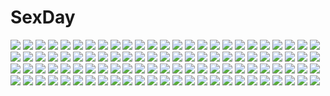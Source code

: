 # SexDay
![](https://konachan.com/image/df4dc0c885b1ee2381018d0f2921d194/Konachan.com%20-%20254075%20all_male%20aqua_eyes%20fate_apocrypha%20fate_%28series%29%20gray_hair%20jpeg_artifacts%20karna%20male%20short_hair%20signed%20tagme_%28artist%29%20weapon.jpg)
![](https://konachan.com/jpeg/70690869272d651e581cead6ae68ccac/Konachan.com%20-%20299731%20chinese_clothes%20close%20flowers%20headdress%20hourei_tenten%20long_hair%20maid%20melty%2B%20omelet_tomato%20purple_eyes%20white_hair.jpg)
![](https://konachan.com/image/823d914ff56c9aca7be370da3dd30661/Konachan.com%20-%207830%20akamatsu_ken%20onigawara_mao%20rikujou_bouei-tai_mao-chan.jpg)
![](https://konachan.com/image/2063f48a8791ef686b82961fa09d8f27/Konachan.com%20-%2059944%20animal%20bird%20black_rock_shooter%20clouds%20hatsune_miku%20katase_waka%20koi_wa_sensou_%28vocaloid%29%20kuroi_mato%20melt_%28vocaloid%29%20rainbow%20stars%20vocaloid.jpg)
![](https://konachan.com/image/64672f2f43c9f4f301065d2cdff35350/Konachan.com%20-%20175032%20black_hair%20brown_eyes%20dress%20gloves%20grass%20knife%20night%20okuto%20original%20water.jpg)
![](https://konachan.com/image/9637e60b3f53b0bf6cfefecea1a34cf5/Konachan.com%20-%20125171%20bass%20blue_eyes%20chevasis%20gloves%20headdress%20headphones%20instrument%20long_hair%20megurine_luka%20pink_hair%20skirt%20thighhighs%20vocaloid.jpg)
![](https://konachan.com/image/adc4771d2d4038d2bbb3ef0d7dbdcdd9/Konachan.com%20-%207594%20asakura_nemu%20choker%20da_capo%20ribbons.jpg)
![](https://konachan.com/image/00def46fb6db01059745f959aa4df45c/Konachan.com%20-%2076817%20angel_beats%21%20tachibana_kanade.jpg)
![](https://konachan.com/jpeg/76beb6605c69c850043a88bf565c5bc4/Konachan.com%20-%20222043%20game_cg%20meryl_lynch%20nishimata_aoi%20otome_riron_to_sono_shuuhen%3A_ecole_de_paris.jpg)
![](https://konachan.com/jpeg/141203c65efaca4c2cefd2623cd3be6e/Konachan.com%20-%20265536%20blue_eyes%20breasts%20brown_hair%20coffee-kizoku%20dengeki_moeoh%20nipples%20nude%20original%20third-party_edit%20towel%20white.jpg)
![](https://konachan.com/image/ab42fcaab825370de264f715e35fceb1/Konachan.com%20-%20190255%20black_hair%20blue_eyes%20bob_%28biyonbiyon%29%20hatsune_miku%20headphones%20long_hair%20skirt%20thighhighs%20tie%20twintails%20vocaloid.jpg)
![](https://konachan.com/jpeg/d172be9010dfe8b426e66ff32bd27a6e/Konachan.com%20-%20173371%20anko_%28kirikiri%29%20black_hair%20blue_hair%20blush%20glasses%20gloves%20green_hair%20kill_la_kill%20matoi_ryuuko%20sanageyama_uzu%20school_uniform%20short_hair.jpg)
![](https://konachan.com/jpeg/9252ad3f014f5154379c50f3d8978cb7/Konachan.com%20-%2050479%20close%20nakatsukasa_tsubaki%20soul_eater.jpg)
![](https://konachan.com/image/5f13c7893865450eef1291c619ef25ca/Konachan.com%20-%20215843%20anthropomorphism%20black_hair%20blush%20breast_grab%20breasts%20censored%20cum%20erect_nipples%20kantai_collection%20penis%20reiha%20thighhighs%20yellow_eyes.jpg)
![](https://konachan.com/jpeg/4d8fd987e00567b947e81bbeef89435c/Konachan.com%20-%20191847%20bed%20berrys%20blue_hair%20breasts%20nanao_naru%20nipples%20no_bra%20open_shirt%20panties%20panty_pull%20purple_eyes%20pussy%20sphere%20thighhighs%20underwear%20waitress.jpg)
![](https://konachan.com/image/adb83a579acbbaf45b578a24ba2237d3/Konachan.com%20-%20112178%20ass%20cameltoe%20cirno%20drink%20fairy%20group%20hakurei_reimu%20ibuki_suika%20japanese_clothes%20kirisame_marisa%20miko%20rumia%20sake%20tagme%20touhou%20witch%20wolfgirl.jpg)
![](https://konachan.com/image/fb0d81a69d73d2a15539bffb992833d6/Konachan.com%20-%20208501%20bou_nin%20cropped%20monochrome%20original.jpg)
![](https://konachan.com/image/59e6cd686dab74da32108bca69fd3470/Konachan.com%20-%2052686%20flowers%20hatsune_miku%20redjuice%20rose%20signed%20supercell%20thighhighs%20vocaloid%20watermark%20world_is_mine_%28vocaloid%29.jpg)
![](https://konachan.com/jpeg/23ce970ae4762fe03327ea4ad1bc3d55/Konachan.com%20-%20232545%20ass%20black_hair%20blush%20breasts%20caramel_box%20game_cg%20hat%20long_hair%20nipples%20no_bra%20norita%20open_shirt%20panties%20red_eyes%20spread_legs%20thighhighs%20underwear%20wet.jpg)
![](https://konachan.com/image/56b247bbf4c7abdd19c00fa8e23411d2/Konachan.com%20-%20290711%20animal%20book%20cropped%20gloves%20hoodie%20horns%20moemoe3345%20original%20pink_eyes%20purple_hair%20sheep%20short_hair%20shorts%20tail%20wings%20wink.jpg)
![](https://konachan.com/image/d32aaca095c55eae5ec3a1f70e818b72/Konachan.com%20-%2058998%20akiyama_mio%20chibi%20hirasawa_yui%20k-on%21%20kotobuki_tsumugi%20nakano_azusa%20tainaka_ritsu%20white.jpg)
![](https://konachan.com/image/b064651e7a7f0a4fc8f2eaa5c60115fc/Konachan.com%20-%2011345%20bra%20nurse%20open_shirt%20tagme%20thighhighs%20underwear.jpg)
![](https://konachan.com/jpeg/db3f5b5afd1da1df76c47d5167f8e61b/Konachan.com%20-%20137745%20breasts%20censored%20famima%20game_cg%20long_hair%20nipples%20ouma_reika%20paizuri%20penis%20puzzlebox.jpg)
![](https://konachan.com/image/2958cb979a293870e5f7fcf53a7d3e15/Konachan.com%20-%2067919%20fate_testarossa%20mahou_shoujo_lyrical_nanoha%20mahou_shoujo_lyrical_nanoha_strikers%20thighhighs%20zoom_layer.jpg)
![](https://konachan.com/image/12a1137c7391752a8ac060fb39c08694/Konachan.com%20-%20144943%20ass%20blush%20bra%20komori_kei%20lisa_eostre%20open_shirt%20panties%20pantyhose%20panty_pull%20scan%20school_uniform%20twintails%20underwear%20uniform%20walkure_romanze.jpg)
![](https://konachan.com/image/f02760822b8ba8fc34dce3ac83608100/Konachan.com%20-%2055465%20gumi%20hatsune_miku%20vocaloid%20yutu.jpg)
![](https://konachan.com/jpeg/b98fd148344623399bdd7217890074fc/Konachan.com%20-%20260549%20aliasing%20angel%20bikini%20bondage%20breasts%20candy%20chain%20chocolate%20collar%20crown%20demon%20fang%20horns%20necklace%20original%20ribbons%20sikorsky%20swimsuit%20tail%20wings.jpg)
![](https://konachan.com/image/b72c66538a7c34ba3d8ec3a95e514380/Konachan.com%20-%2021916%20amamiya_manami%20gakuen_utopia_manabi_straight%20inamori_mika%20mikan%20swimsuit%20uehara_mutsuki.jpg)
![](https://konachan.com/image/42c65fc8b948c2e9f8a0aa95197f42ec/Konachan.com%20-%20151077%20jpeg_artifacts%20mechagirl%20original%20riv%20zoom_layer.jpg)
![](https://konachan.com/jpeg/9c7092f0badb182f703b42ccaca592e9/Konachan.com%20-%20278121%20armor%20blush%20boris_%28noborhys%29%20censored%20cum%20fire_emblem%20headband%20nopan%20penis%20pink_hair%20pubic_hair%20pussy%20red_eyes%20sex%20short_hair%20spread_legs%20thighhighs.jpg)
![](https://konachan.com/image/e27ea5b1101ddb8d6a075d56480bd6f4/Konachan.com%20-%20220333%202girls%20akagi_%28kancolle%29%20anthropomorphism%20bow_%28weapon%29%20japanese_clothes%20kaga_%28kancolle%29%20kantai_collection%20shuu-0208%20sky%20weapon.jpg)
![](https://konachan.com/image/e2fcea264bf1e1b478ac9fb4e0ed201c/Konachan.com%20-%20241084%20ass%20blue_hair%20blush%20breasts%20couch%20flowers%20hat%20long_hair%20neropaso%20open_shirt%20panties%20red_eyes%20striped_panties%20thighhighs%20touhou%20underwear.jpg)
![](https://konachan.com/image/10e1294d61a2d9d42ac128a2ae9fb4c7/Konachan.com%20-%2038812%20censored%20gouen_no_soleil%20skyfish.jpg)
![](https://konachan.com/jpeg/e57d9c5b6fc31e160aa079f6b7e747be/Konachan.com%20-%20168367%20anthropomorphism%20black_hair%20bow%20brown_eyes%20ikuwataru_nagomi%20kantai_collection%20panties%20pantyhose%20ponytail%20short_hair%20skirt%20striped_panties%20underwear.jpg)
![](https://konachan.com/image/2bdf4c077d7915c78c1633939acaf9a3/Konachan.com%20-%208478%20itou_noiji%20tagme.jpg)
![](https://konachan.com/image/037fc755ccdd08a1e27909247de06045/Konachan.com%20-%2047066%20brown_hair%20flowers%20long_hair%20orange_eyes%20pink%20scarf%20skirt%20tagme%20tie%20uniform%20watermark.jpg)
![](https://konachan.com/image/d381399d13dca8ddcf8a618b83f2e7d0/Konachan.com%20-%2035128%20animal_ears%20izayoi_sakuya%20maid%20tail%20touhou.jpg)
![](https://konachan.com/jpeg/02bc8041bba8ec9137522cb4ed98f590/Konachan.com%20-%20145650%20akemi_homura%20breasts%20kaname_madoka%20mahou_shoujo_madoka_magica%20moritan%20nipples%20nude%20wet%20yuri.jpg)
![](https://konachan.com/jpeg/993e676161290593b76b9f215019dc78/Konachan.com%20-%20257669%20akiyama_yukari%20ass%20bra%20breasts%20brown_eyes%20brown_hair%20girls_und_panzer%20harino646%20panties%20short_hair%20skintight%20underwear%20white.jpg)
![](https://konachan.com/image/15c4d09250d342d222eb24705bdffca6/Konachan.com%20-%2011989%20bikini%20doki_doki_sister_paradise%20erect_nipples%20izumi_mahiru%20nipples%20swimsuit.jpg)
![](https://konachan.com/image/c5725469af2714416545ecd0f7a99764/Konachan.com%20-%20171115%202girls%20dress%20gray_hair%20green_eyes%20hat%20headband%20komeiji_koishi%20komeiji_satori%20petals%20pink_hair%20purple_eyes%20sheska_xue%20short_hair%20socks%20touhou.jpg)
![](https://konachan.com/image/734f9c512a3864b7ca40432ab35b85fd/Konachan.com%20-%2089544%20bra%20braids%20breast_hold%20breasts%20censored%20cleavage%20e20%20fingering%20glasses%20navel%20original%20panties%20pussy%20pussy_juice%20thighhighs%20twintails%20underwear.jpg)
![](https://konachan.com/image/d446b463f3f80ba3d856e965488d3131/Konachan.com%20-%2020349%20carmen_99%20carol_mendosa%20gun_x_sword%20megami%20swimsuit%20wendy_garret.jpg)
![](https://konachan.com/image/a2e7425d52f136d788f0d0e0a6636f4d/Konachan.com%20-%20191653%20beancurd%20building%20city%20clouds%20gloves%20jpeg_artifacts%20katarina%20long_hair%20morgana%20purple_hair%20red_hair%20short_hair%20shorts%20sky%20weapon%20wings.jpg)
![](https://konachan.com/jpeg/137b66252e82e025e2c1be2e4723731b/Konachan.com%20-%20249115%206u_%28eternal_land%29%20bikini%20blush%20breasts%20cleavage%20love_live%21_sunshine%21%21%20orange%20orange_hair%20red_eyes%20short_hair%20swimsuit%20takami_chika%20wink%20wristwear.jpg)
![](https://konachan.com/jpeg/55fccd7bccc62f92e9a213f7a285f931/Konachan.com%20-%20268567%20beach%20bikini%20blush%20brown_hair%20clouds%20green_eyes%20himekawa_yuki%20hoodie%20idolmaster%20long_hair%20navel%20panty_pull%20ribbons%20sky%20swimsuit%20tree%20water%20wet.jpg)
![](https://konachan.com/image/04fdeef654be5c462429d4099d42d45b/Konachan.com%20-%2026472%20fujioka_haruhi%20ouran_koukou_host_club%20suou_tamaki.jpeg)
![](https://konachan.com/image/3969bb3598d2777994ed2bc62a1e080b/Konachan.com%20-%20177270%20kashipen%20mecha%20original.jpg)
![](https://konachan.com/image/379d53313fd667b6bf8af17e0ef0f602/Konachan.com%20-%20102881%20apron%20food%20fuyu_no_rondo%20game_cg%20long_hair%20lumiaula_victoria%20yasuyuki.jpg)
![](https://konachan.com/jpeg/2914d15cf7a06e9523a709e253e31d22/Konachan.com%20-%2099049%202girls%20bed%20game_cg%20ko%7Echa%20loli%20minette%20miriam%20shukufuku_no_campanella%20sleeping%20windmill_oasis.jpg)
![](https://konachan.com/image/ba44b72f6e947d608ef06f3fb05c2bdd/Konachan.com%20-%20211032%20animal%20bird%20black_hair%20breasts%20cleavage%20dress%20hat%20long_hair%20nipples%20no_bra%20panties%20quincy%20see_through%20sky%20summer_dress%20underwear%20yuuuuuuuuuuuuka.jpg)
![](https://konachan.com/jpeg/9258e4e4fdb54ef090440990f9ca259e/Konachan.com%20-%20118176%20blonde_hair%20brown_hair%20clover_point%20flowers%20green_eyes%20inamori_mahoshi%20pantyhose%20red_eyes%20school_uniform%20takanashi_yaya%20thighhighs%20yuyi.jpg)
![](https://konachan.com/image/5fd58cbbe83602effe07610cfe9c36b2/Konachan.com%20-%20115265%20animal_ears%20armor%20blue_hair%20boots%20bunnygirl%20dress%20fatkewell%20gun%20jpeg_artifacts%20long_hair%20original%20red_eyes%20weapon.jpg)
![](https://konachan.com/image/aefc3b73b91d6adaf29c643a5a44a8d0/Konachan.com%20-%20207484%20bandage%20blue_eyes%20ddongu%20flowers%20original%20rain%20school_uniform%20see_through%20short_hair%20water.jpg)
![](https://konachan.com/image/d349612f7802a8610d2d8ecace5a9ce5/Konachan.com%20-%2084396%20blood%20blue_hair%20cross%20gloves%20long_hair%20pink_eyes%20skirt%20tagme.jpg)
![](https://konachan.com/image/dbc42a0cea77611aa1a770f80e84f5d3/Konachan.com%20-%20100580%20akiba_hideki%20collar%20flat_chest%20loli%20long_hair%20nipples%20panties%20pink_eyes%20pink_hair%20topless%20underwear.jpg)
![](https://konachan.com/image/e3adefe9bf8aab26662b1e5635d88998/Konachan.com%20-%2037978%20nikka_edvardine_katajainen%20strike_witches.jpg)
![](https://konachan.com/image/ba4577552e3e902a7e6f7e73186e0407/Konachan.com%20-%2041370%20all_male%20black_hair%20blood%20brown_eyes%20ciel_phantomhive%20corset%20cross%20dress%20gray_hair%20hat%20kuroshitsuji%20long_hair%20male%20ponytail%20tears%20trap%20undertaker.jpg)
![](https://konachan.com/image/c06d46dbfe017c27083dd97edfbcd72d/Konachan.com%20-%2038374%20blue_eyes%20brown_hair%20green_eyes%20isurugi_noe%20true_tears%20yuasa_hiromi.jpg)
![](https://konachan.com/image/3b25182e3afc805195096a5c9853f2d9/Konachan.com%20-%2055515%20dark%20green_eyes%20juuni_kokuki%20nakajima_youko%20petals%20red_hair%20school_uniform%20skirt%20sword%20weapon.jpg)
![](https://konachan.com/jpeg/3be2f866d8ac052d6dcc44fa1eaa2563/Konachan.com%20-%2055131%20beat_blades_haruka%20cameltoe%20erect_nipples%20panties%20pink_hair%20tagme%20underwear.jpg)
![](https://konachan.com/image/6cd0e817d39dec32bb9de05e52a964e7/Konachan.com%20-%20142529%20ano_hi_mita_hana_no_namae_wo_bokutachi_wa_mada_shiranai%20blue_eyes%20close%20gray_hair%20honma_meiko%20long_hair.jpg)
![](https://konachan.com/image/fe61c51915cf248bbe961e0bef088ea3/Konachan.com%20-%20121679%202c%20tagme.jpg)
![](https://konachan.com/jpeg/1d26c4fc8c22644b49be6a0a557f070c/Konachan.com%20-%20172322%20beach%20brown_eyes%20fang%20game_cg%20long_hair%20luce_yami_asutarite%20magical_marriage_lunatics%21%21%20moonstone%20red_hair%20swimsuit%20water%20yamakaze_ran.jpg)
![](https://konachan.com/jpeg/bd6b8a25e05ffebd02bc653c47814280/Konachan.com%20-%20221733%20amino_%28tn7135%29%20kawashiro_nitori%20touhou%20water.jpg)
![](https://konachan.com/image/515ddae962b8116dd6dfe7363c42150a/Konachan.com%20-%20259987%20building%20candy%20city%20dark%20food%20gun%20lollipop%20night%20original%20polychromatic%20red_eyes%20rooftop%20tagme_%28artist%29%20weapon.jpg)
![](https://konachan.com/image/a597e2bfc52bc2ce1a28081334b3b3ba/Konachan.com%20-%20250059%20black_hair%20brown_eyes%20brown_hair%20estelle_bright%20gloves%20joshua_bright%20long_hair%20male%20shikei%20short_hair%20sora_no_kiseki%20thighhighs%20twintails%20water.jpg)
![](https://konachan.com/image/bae376e6e8498c138102c35b1f639feb/Konachan.com%20-%208094%20animal_ears%20catgirl%20hisui%20kohaku%20len%20maid%20shingetsutan_tsukihime%20tohno_akiha%20twins.jpg)
![](https://konachan.com/jpeg/d2687e64133dce1b3d753c796b3a7150/Konachan.com%20-%20186155%20bra%20dev%20glasses%20hat%20long_hair%20open_shirt%20original%20pink_hair%20red_eyes%20underboob%20underwear.jpg)
![](https://konachan.com/image/ac36c5bba1f82d5e2bd6f772a61a133c/Konachan.com%20-%2043157%20mea%20mii%20popotan%20poyoyon_rokku%20red_eyes%20tagme.jpg)
![](https://konachan.com/jpeg/8c091c7ccc0d28c58f9af797688db0d7/Konachan.com%20-%20185021%20aina_ashwin%20clochette%20game_cg%20long_hair%20male%20nipples%20nopan%20open_shirt%20panties%20pussy%20pussy_juice%20shintaro%20uncensored%20underwear%20white_hair.jpg)
![](https://konachan.com/image/a02369bc03a4e38654dd2ff2d679b6ab/Konachan.com%20-%20143263%20blue_eyes%20green_hair%20hatsune_miku%20long_hair%20motorcycle%20twintails%20vocaloid.jpg)
![](https://konachan.com/jpeg/d5acd94931c1c6edd26911617eb2bf6b/Konachan.com%20-%208811%20hiiragi_tsukasa%20lucky_star%20stars.jpg)
![](https://konachan.com/image/06f52ecba27a236e8b6eaf91291eea10/Konachan.com%20-%2095031%20blue_eyes%20breasts%20cleavage%20megurine_luka%20pink_hair%20vocaloid.jpg)
![](https://konachan.com/jpeg/2d04b968628a1a6457cc2c1dc6681e9a/Konachan.com%20-%2032468%20tagme.jpg)
![](https://konachan.com/jpeg/f3dd834925e4d2ef14253fe82cb2eec8/Konachan.com%20-%20170828%202girls%20animal_ears%20anus%20ass%20bath%20blue_hair%20breasts%20censored%20elin%20flat_chest%20foxgirl%20nipples%20purple_eyes%20pussy%20tail%20tera_online%20tonee%20white_hair%20yuri.jpg)
![](https://konachan.com/image/e15a0bba1eb43cab6aa0532681d4e9a0/Konachan.com%20-%20118303%20fuyugasumi%20hatsune_miku%20vocaloid.jpg)
![](https://konachan.com/image/e70bedae446062e317c2d2ba4fa85299/Konachan.com%20-%20163855%20bikini%20blonde_hair%20kizumonogatari%20long_hair%20monogatari_%28series%29%20nakacha%20oshino_shinobu%20pointed_ears%20swimsuit%20yellow_eyes.jpg)
![](https://konachan.com/image/460a3639638e5376e3c16a98d65127cb/Konachan.com%20-%2071901%20animal%20bird%20black_hair%20blue_hair%20blush%20braids%20chibi%20flowers%20fon%20gloves%20hat%20hibird%20leon%20long_hair%20male%20reborn%20red_eyes%20short_hair%20stars%20weapon.jpg)
![](https://konachan.com/jpeg/3fc6d95a226848e4e1a99b189b0fcf58/Konachan.com%20-%20173836%20black_hair%20bra%20breasts%20ensemble_%28company%29%20erihara_mitsuki%20game_cg%20kimishima_ao%20navel%20nipples%20red_eyes%20sakura_mau_otome_no_rondo%20short_hair%20underwear.jpg)
![](https://konachan.com/image/5c0bbe9ffc5d96b2c6963ca7c6c9c23f/Konachan.com%20-%20199077%202girls%20black_hair%20gloves%20long_hair%20magic%20original%20pixiv_fantasia%20red_eyes%20red_hair%20swd3e2%20sword%20weapon.jpg)
![](https://konachan.com/image/300669ab9efdb5bcfb9feff095970c9b/Konachan.com%20-%20245626%20all_male%20blonde_hair%20cape%20chain%20fate_grand_order%20fate_%28series%29%20gawain%20gloves%20male%20sei_copa_pedaru%20short_hair.jpg)
![](https://konachan.com/jpeg/a70ae37bce259a2902937a0e0810f312/Konachan.com%20-%20146807%20amagami%20blue_eyes%20breasts%20brown_hair%20headband%20morishima_haruka%20nipples%20panties%20soyosoyo%20tagme%20underwear.jpg)
![](https://konachan.com/image/219f4ca567f2b50ded99ee6e7d305972/Konachan.com%20-%20168451%20black_hair%20blue_eyes%20blush%20bow%20censored%20cum%20ganaha_hibiki%20idolmaster%20kaiga%20long_hair%20penis%20ponytail%20pubic_hair%20pussy%20sex%20spread_legs.jpg)
![](https://konachan.com/image/1351968eb958c26f749502cffef90637/Konachan.com%20-%20104426%20ass%20blue_eyes%20blue_hair%20breasts%20denpa_onna_to_seishun_otoko%20mogu%20no_bra%20touwa_erio%20towel%20twintails.jpg)
![](https://konachan.com/image/e5887e9c3ad57c8232fdce85a4668caf/Konachan.com%20-%20195988%20aosora_kamiya%20fang%20ofuda%20original%20red_eyes%20sheepgirl%20signed%20skintight%20tail%20underboob%20white_hair.jpg)
![](https://konachan.com/jpeg/062c855f488e93a0f47c75caf2ceca3a/Konachan.com%20-%20170772%202girls%20black_hair%20blue_hair%20blush%20breasts%20cube%20fingering%20green_eyes%20kneehighs%20kurano_yae%20long_hair%20navel%20nipples%20nude%20panties%20skirt%20underwear%20wet%20yuri.jpg)
![](https://konachan.com/image/160153137223fb87aea821a51aa758ad/Konachan.com%20-%2032141%20bikini%20furude_rika%20higurashi_no_naku_koro_ni%20houjou_satoko%20ryuuguu_rena%20sonozaki_mion%20sonozaki_shion%20swimsuit.jpg)
![](https://konachan.com/image/9dcbde5c4c4c23db06b2f9ddb78c9ba5/Konachan.com%20-%2074575%20aircraft%20daive%20eyepatch%20gloves%20green_eyes%20green_hair%20hatsune_miku%20long_hair%20pantyhose%20polychromatic%20ribbons%20skirt%20tie%20twintails%20vocaloid.jpg)
![](https://konachan.com/image/fa781e0966e3b0cbca5a8868e629fa74/Konachan.com%20-%2078294%20konayuki_fururi%20nakahara_asami%20peko.jpg)
![](https://konachan.com/image/494520974981342df1eb7e9b9d0a28c9/Konachan.com%20-%20262593%20aqua_eyes%20black_heart%20breasts%20cleavage%20elbow_gloves%20garter_belt%20gloves%20long_hair%20noire%20signed%20stockings%20swd3e2%20sword%20thighhighs%20weapon%20white_hair.jpg)
![](https://konachan.com/image/bcdf9f83275bf7e4136b47f7635ad16c/Konachan.com%20-%20141843%20abo_%28hechouchou%29%20brown_hair%20gloves%20hat%20japanese_clothes%20katana%20red_eyes%20shameimaru_aya%20short_hair%20sword%20thighhighs%20touhou%20weapon.jpg)
![](https://konachan.com/jpeg/4c41bc86170e206ba978057bba32e362/Konachan.com%20-%20277390%20bed%20close%20original%20ray-akila%20skirt%20thighhighs%20waifu2x%20zettai_ryouiki.jpg)
![](https://konachan.com/jpeg/00deabfe1f0d7c8b5ef4ca1d8c314925/Konachan.com%20-%20283310%20aliasing%20apron%20blush%20bow%20cat_smile%20flowers%20green_eyes%20headdress%20long_hair%20maid%20maritaki%20original%20pink_hair%20ponytail%20ribbons%20tree.jpg)
![](https://konachan.com/image/7826a79d0ba2129e86495fc310943f5d/Konachan.com%20-%20108264%20blonde_hair%20bow%20breasts%20choker%20hat%20kayama_benio%20long_hair%20purple_eyes%20touhou%20yakumo_yukari.jpg)
![](https://konachan.com/jpeg/f9b2cc5a0b1dc72a32f0817dd94243a0/Konachan.com%20-%20265789%202girls%20animal_ears%20blonde_hair%20blue_eyes%20building%20foxgirl%20kushida_you%20loli%20long_hair%20original%20tail.jpg)
![](https://konachan.com/jpeg/1a8e7c4a1c6f03f7990b6e732ec5e3a8/Konachan.com%20-%20247373%20bow%20braids%20flowers%20kneehighs%20morizono_shiki%20original%20panties%20rain%20school_uniform%20short_hair%20skirt%20umbrella%20underwear%20water.jpg)
![](https://konachan.com/image/ba7408d49590fbc52003e8e6f29b5dcc/Konachan.com%20-%20205482%20brown_eyes%20dress%20kishin_sagume%20reflection%20socks%20touhou%20white_hair%20wings%20yoshinaga_p.jpg)
![](https://konachan.com/image/3ff8a2e69137ce8522aaaa1197646856/Konachan.com%20-%20283188%20anthropomorphism%20azur_lane%20breast_hold%20brown_hair%20censored%20cum%20lolicept%20long_hair%20paizuri%20penis%20red_eyes%20taihou_%28azur_lane%29%20topless%20twintails%20wet.jpg)
![](https://konachan.com/image/f12857edb9b11131d7e8391167ff2b61/Konachan.com%20-%20111443%20blush%20bra%20breasts%20nipples%20oryou%20panties%20underwear%20wet%20wink.jpg)
